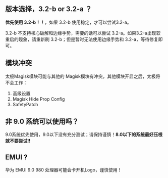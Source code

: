 ## 版本选择，3.2-b or 3.2-a ？

**优先使用 3.2-b！！**，如果 3.2-b 使用稳定，才可以尝试3.2-a。

3.2-b 不支持核心破解和边缘手势，需要的话可以尝试 3.2-a。如果3.2-a出现软重启的现象，请重新刷 3.2-b；但是暂时无法使用边缘手势和 3.2-a，等待修复即可。

## 模块冲突

太极Magisk模块可能与其他的 Magisk模块有冲突，其他模块开启之后，太极将不会工作：
1. 高级设置
2. Magisk Hide Prop Config
3. SafetyPatch

## 非 9.0 系统可以使用吗？

9.0系统优先使用，9.0以下没有充分测试；请保持谨慎！**8.0以下的系统最好压根就不要尝试!!**

## EMUI ?

华为 EMUI 9.0 980 处理器可能会卡开机Logo，谨慎使用！

